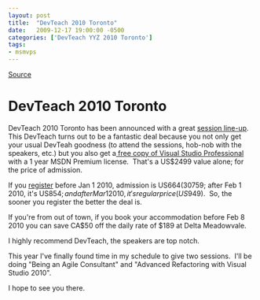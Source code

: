 ```yaml
---
layout: post
title:  "DevTeach 2010 Toronto"
date:   2009-12-17 19:00:00 -0500
categories: ['DevTeach YYZ 2010 Toronto']
tags:
- msmvps
---
```

[Source](http://blogs.msmvps.com/peterritchie/2009/12/18/devteach-2010-toronto/ "Permalink to DevTeach 2010 Toronto")

# DevTeach 2010 Toronto

DevTeach 2010 Toronto has been announced with a great [session line-up][1].  This DevTeach turns out to be a fantastic deal because you not only get your usual DevTeah goodness (to attend the sessions, hob-nob with the speakers, etc.) but you also get a[ free copy of Visual Studio Professional ][2]with a 1 year MSDN Premium license.  That's a US$2499 value alone; for the price of admission.

If you [register][3] before Jan 1 2010, admission is US$664 (30% off!); before Jan 30 2010, it's US$759; after Feb 1 2010, it's US$854; and after Mar 1 2010, it's regular price (US$949).  So, the sooner you register the better the deal is.

If you're from out of town, if you book your accommodation before Feb 8 2010 you can save CA$50 off the daily rate of $189 at Delta Meadowvale.

I highly recommend DevTeach, the speakers are top notch.

This year I've finally found time in my schedule to give two sessions.  I'll be doing "Being an Agile Consultant" and "Advanced Refactoring with Visual Studio 2010".

I hope to see you there.

[1]: http://www.devteach.com/Session.aspx
[2]: http://www.devteach.com/Index.aspx
[3]: http://www.devteach.com/Register.aspx

